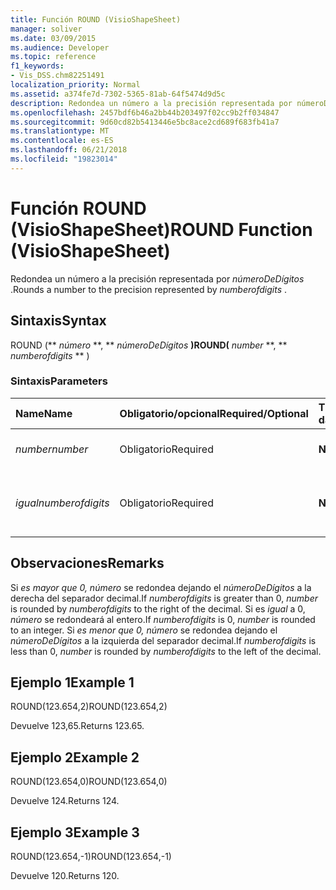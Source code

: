 ```yaml
---
title: Función ROUND (VisioShapeSheet)
manager: soliver
ms.date: 03/09/2015
ms.audience: Developer
ms.topic: reference
f1_keywords:
- Vis_DSS.chm82251491
localization_priority: Normal
ms.assetid: a374fe7d-7302-5365-81ab-64f5474d9d5c
description: Redondea un número a la precisión representada por númeroDeDígitos.
ms.openlocfilehash: 2457bdf6b46a2bb44b203497f02cc9b2ff034847
ms.sourcegitcommit: 9d60cd82b5413446e5bc8ace2cd689f683fb41a7
ms.translationtype: MT
ms.contentlocale: es-ES
ms.lasthandoff: 06/21/2018
ms.locfileid: "19823014"
---
```

# <a name="round-function-visioshapesheet"></a><span data-ttu-id="88437-103">Función ROUND (VisioShapeSheet)</span><span class="sxs-lookup"><span data-stu-id="88437-103">ROUND Function (VisioShapeSheet)</span></span>

<span data-ttu-id="88437-104">Redondea un número a la precisión representada por *númeroDeDígitos* .</span><span class="sxs-lookup"><span data-stu-id="88437-104">Rounds a number to the precision represented by  *numberofdigits*  .</span></span> 
  
## <a name="syntax"></a><span data-ttu-id="88437-105">Sintaxis</span><span class="sxs-lookup"><span data-stu-id="88437-105">Syntax</span></span>

<span data-ttu-id="88437-106">ROUND (** *número* **, ** *númeroDeDígitos* **)</span><span class="sxs-lookup"><span data-stu-id="88437-106">ROUND(** *number* **, ** *numberofdigits* ** )</span></span> 
  
### <a name="parameters"></a><span data-ttu-id="88437-107">Sintaxis</span><span class="sxs-lookup"><span data-stu-id="88437-107">Parameters</span></span>

|<span data-ttu-id="88437-108">**Name**</span><span class="sxs-lookup"><span data-stu-id="88437-108">**Name**</span></span>|<span data-ttu-id="88437-109">**Obligatorio/opcional**</span><span class="sxs-lookup"><span data-stu-id="88437-109">**Required/Optional**</span></span>|<span data-ttu-id="88437-110">**Tipo de datos**</span><span class="sxs-lookup"><span data-stu-id="88437-110">**Data Type**</span></span>|<span data-ttu-id="88437-111">**Descripción**</span><span class="sxs-lookup"><span data-stu-id="88437-111">**Description**</span></span>|
|:-----|:-----|:-----|:-----|
| <span data-ttu-id="88437-112">_number_</span><span class="sxs-lookup"><span data-stu-id="88437-112">_number_</span></span> <br/> |<span data-ttu-id="88437-113">Obligatorio</span><span class="sxs-lookup"><span data-stu-id="88437-113">Required</span></span>  <br/> |<span data-ttu-id="88437-114">**Número**</span><span class="sxs-lookup"><span data-stu-id="88437-114">**Number**</span></span> <br/> |<span data-ttu-id="88437-115">El número que desea redondear.</span><span class="sxs-lookup"><span data-stu-id="88437-115">The number to round off.</span></span>  <br/> |
| <span data-ttu-id="88437-116">_igual_</span><span class="sxs-lookup"><span data-stu-id="88437-116">_numberofdigits_</span></span> <br/> |<span data-ttu-id="88437-117">Obligatorio</span><span class="sxs-lookup"><span data-stu-id="88437-117">Required</span></span>  <br/> |<span data-ttu-id="88437-118">**Número**</span><span class="sxs-lookup"><span data-stu-id="88437-118">**Number**</span></span> <br/> |<span data-ttu-id="88437-119">El número de posiciones decimales de precisión.</span><span class="sxs-lookup"><span data-stu-id="88437-119">The number of decimal places of precision.</span></span>  <br/> |
   
## <a name="remarks"></a><span data-ttu-id="88437-120">Observaciones</span><span class="sxs-lookup"><span data-stu-id="88437-120">Remarks</span></span>

<span data-ttu-id="88437-121">Si _es mayor que 0,_ _número_ se redondea dejando el _númeroDeDígitos_ a la derecha del separador decimal.</span><span class="sxs-lookup"><span data-stu-id="88437-121">If  _numberofdigits_ is greater than 0,  _number_ is rounded by  _numberofdigits_ to the right of the decimal.</span></span> <span data-ttu-id="88437-122">Si es _igual_ a 0, _número_ se redondeará al entero.</span><span class="sxs-lookup"><span data-stu-id="88437-122">If  _numberofdigits_ is 0,  _number_ is rounded to an integer.</span></span> <span data-ttu-id="88437-123">Si _es menor que 0,_ _número_ se redondea dejando el _númeroDeDígitos_ a la izquierda del separador decimal.</span><span class="sxs-lookup"><span data-stu-id="88437-123">If  _numberofdigits_ is less than 0,  _number_ is rounded by  _numberofdigits_ to the left of the decimal.</span></span> 
  
## <a name="example-1"></a><span data-ttu-id="88437-124">Ejemplo 1</span><span class="sxs-lookup"><span data-stu-id="88437-124">Example 1</span></span>

<span data-ttu-id="88437-125">ROUND(123.654,2)</span><span class="sxs-lookup"><span data-stu-id="88437-125">ROUND(123.654,2)</span></span>
  
<span data-ttu-id="88437-126">Devuelve 123,65.</span><span class="sxs-lookup"><span data-stu-id="88437-126">Returns 123.65.</span></span>
  
## <a name="example-2"></a><span data-ttu-id="88437-127">Ejemplo 2</span><span class="sxs-lookup"><span data-stu-id="88437-127">Example 2</span></span>

<span data-ttu-id="88437-128">ROUND(123.654,0)</span><span class="sxs-lookup"><span data-stu-id="88437-128">ROUND(123.654,0)</span></span>
  
<span data-ttu-id="88437-129">Devuelve 124.</span><span class="sxs-lookup"><span data-stu-id="88437-129">Returns 124.</span></span>
  
## <a name="example-3"></a><span data-ttu-id="88437-130">Ejemplo 3</span><span class="sxs-lookup"><span data-stu-id="88437-130">Example 3</span></span>

<span data-ttu-id="88437-131">ROUND(123.654,-1)</span><span class="sxs-lookup"><span data-stu-id="88437-131">ROUND(123.654,-1)</span></span>
  
<span data-ttu-id="88437-132">Devuelve 120.</span><span class="sxs-lookup"><span data-stu-id="88437-132">Returns 120.</span></span>
  

